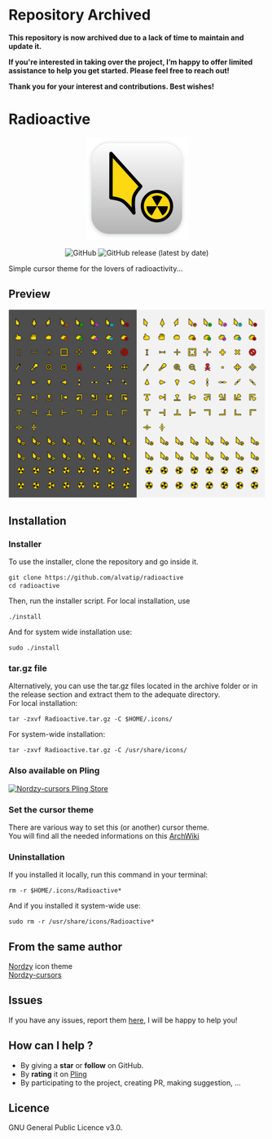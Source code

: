 # **Repository Archived**

**This repository is now archived due to a lack of time to maintain and update it.**

**If you're interested in taking over the project, I’m happy to offer limited assistance to help you get started. Please feel free to reach out!**

**Thank you for your interest and contributions. Best wishes!**

# Radioactive
<p align="center">
	<img src="./art/logo.png" alt="Nordzy-cursors logo">
</p>
<p align = "center"> 
	<img alt="GitHub" src="https://img.shields.io/github/license/alvatip/radioactive?color=blue"> 
	<img alt="GitHub release (latest by date)" src="https://img.shields.io/github/v/release/alvatip/radioactive?color=9cf">
</p>


Simple cursor theme for the lovers of radioactivity...

## Preview

![Radioactive](./art/preview.png)

## Installation

### Installer
To use the installer, clone the repository and go inside it.
```
git clone https://github.com/alvatip/radioactive
cd radioactive
```
Then, run the installer script. For local installation, use
``` 
./install
```
And for system wide installation use:
``` 
sudo ./install
```
### tar.gz file
Alternatively, you can use the tar.gz files located in the archive folder or in the release section and extract them to the adequate directory.</br>
For local installation:
```
tar -zxvf Radioactive.tar.gz -C $HOME/.icons/
```
For system-wide installation: 
```
tar -zxvf Radioactive.tar.gz -C /usr/share/icons/
```
### Also available on Pling
<p align="left">
  <a href="https://www.pling.com/p/1579027/" >
    <img title="Nordzy-cursors Pling Store" width="25%" src="https://imgur.com/VxSgrWw.png">
  </a>
</p>

### Set the cursor theme
There are various way to set this (or another) cursor theme.</br>
You will find all the needed informations on this [ArchWiki](https://wiki.archlinux.org/title/Cursor_themes#GNOME)

### Uninstallation
If you installed it locally, run this command in your terminal: 
```
rm -r $HOME/.icons/Radioactive*
```
And if you installed it system-wide use:
```
sudo rm -r /usr/share/icons/Radioactive*
```
## From the same author
[Nordzy](https://github.com/alvatip/Nordzy-icon) icon theme </br> 
[Nordzy-cursors](https://github.com/alvatip/Nordzy-cursors) </br>

##  Issues

If you have any issues, report them [here](https://github.com/alvatip/radioactive/issues), I will be happy to help you!

##  How can I help ?

* By giving a **star** or **follow** on GitHub.
* By **rating** it on [Pling](https://www.pling.com/p/1579027/)
* By participating to the project, creating PR, making suggestion, ...

## Licence

GNU General Public Licence v3.0.




